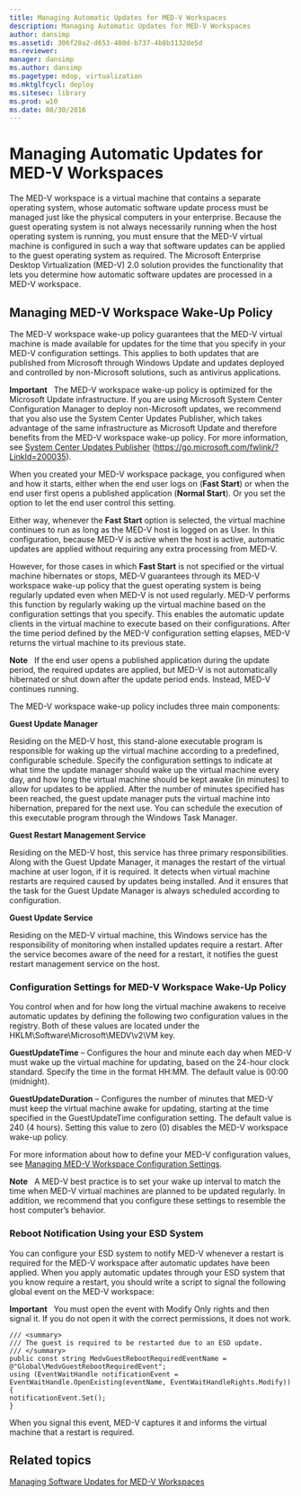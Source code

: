```yaml
---
title: Managing Automatic Updates for MED-V Workspaces
description: Managing Automatic Updates for MED-V Workspaces
author: dansimp
ms.assetid: 306f28a2-d653-480d-b737-4b8b3132de5d
ms.reviewer: 
manager: dansimp
ms.author: dansimp
ms.pagetype: mdop, virtualization
ms.mktglfcycl: deploy
ms.sitesec: library
ms.prod: w10
ms.date: 08/30/2016
---
```



# Managing Automatic Updates for MED-V Workspaces


The MED-V workspace is a virtual machine that contains a separate operating system, whose automatic software update process must be managed just like the physical computers in your enterprise. Because the guest operating system is not always necessarily running when the host operating system is running, you must ensure that the MED-V virtual machine is configured in such a way that software updates can be applied to the guest operating system as required. The Microsoft Enterprise Desktop Virtualization (MED-V) 2.0 solution provides the functionality that lets you determine how automatic software updates are processed in a MED-V workspace.

## Managing MED-V Workspace Wake-Up Policy


The MED-V workspace wake-up policy guarantees that the MED-V virtual machine is made available for updates for the time that you specify in your MED-V configuration settings. This applies to both updates that are published from Microsoft through Windows Update and updates deployed and controlled by non-Microsoft solutions, such as antivirus applications.

**Important**  
The MED-V workspace wake-up policy is optimized for the Microsoft Update infrastructure. If you are using Microsoft System Center Configuration Manager to deploy non-Microsoft updates, we recommend that you also use the System Center Updates Publisher, which takes advantage of the same infrastructure as Microsoft Update and therefore benefits from the MED-V workspace wake-up policy. For more information, see [System Center Updates Publisher](https://go.microsoft.com/fwlink/?LinkId=200035) (https://go.microsoft.com/fwlink/?LinkId=200035).

 

When you created your MED-V workspace package, you configured when and how it starts, either when the end user logs on (**Fast Start**) or when the end user first opens a published application (**Normal Start**). Or you set the option to let the end user control this setting.

Either way, whenever the **Fast Start** option is selected, the virtual machine continues to run as long as the MED-V host is logged on as User. In this configuration, because MED-V is active when the host is active, automatic updates are applied without requiring any extra processing from MED-V.

However, for those cases in which **Fast Start** is not specified or the virtual machine hibernates or stops, MED-V guarantees through its MED-V workspace wake-up policy that the guest operating system is being regularly updated even when MED-V is not used regularly. MED-V performs this function by regularly waking up the virtual machine based on the configuration settings that you specify. This enables the automatic update clients in the virtual machine to execute based on their configurations. After the time period defined by the MED-V configuration setting elapses, MED-V returns the virtual machine to its previous state.

**Note**  
If the end user opens a published application during the update period, the required updates are applied, but MED-V is not automatically hibernated or shut down after the update period ends. Instead, MED-V continues running.

 

The MED-V workspace wake-up policy includes three main components:

**Guest Update Manager**

Residing on the MED-V host, this stand-alone executable program is responsible for waking up the virtual machine according to a predefined, configurable schedule. Specify the configuration settings to indicate at what time the update manager should wake up the virtual machine every day, and how long the virtual machine should be kept awake (in minutes) to allow for updates to be applied. After the number of minutes specified has been reached, the guest update manager puts the virtual machine into hibernation, prepared for the next use. You can schedule the execution of this executable program through the Windows Task Manager.

**Guest Restart Management Service**

Residing on the MED-V host, this service has three primary responsibilities. Along with the Guest Update Manager, it manages the restart of the virtual machine at user logon, if it is required. It detects when virtual machine restarts are required caused by updates being installed. And it ensures that the task for the Guest Update Manager is always scheduled according to configuration.

**Guest Update Service**

Residing on the MED-V virtual machine, this Windows service has the responsibility of monitoring when installed updates require a restart. After the service becomes aware of the need for a restart, it notifies the guest restart management service on the host.

### Configuration Settings for MED-V Workspace Wake-Up Policy

You control when and for how long the virtual machine awakens to receive automatic updates by defining the following two configuration values in the registry. Both of these values are located under the HKLM\\Software\\Microsoft\\MEDV\\v2\\VM key.

**GuestUpdateTime** – Configures the hour and minute each day when MED-V must wake up the virtual machine for updating, based on the 24-hour clock standard. Specify the time in the format HH:MM. The default value is 00:00 (midnight).

**GuestUpdateDuration** – Configures the number of minutes that MED-V must keep the virtual machine awake for updating, starting at the time specified in the GuestUpdateTime configuration setting. The default value is 240 (4 hours). Setting this value to zero (0) disables the MED-V workspace wake-up policy.

For more information about how to define your MED-V configuration values, see [Managing MED-V Workspace Configuration Settings](managing-med-v-workspace-configuration-settings.md).

**Note**  
A MED-V best practice is to set your wake up interval to match the time when MED-V virtual machines are planned to be updated regularly. In addition, we recommend that you configure these settings to resemble the host computer’s behavior.

 

### Reboot Notification Using your ESD System

You can configure your ESD system to notify MED-V whenever a restart is required for the MED-V workspace after automatic updates have been applied. When you apply automatic updates through your ESD system that you know require a restart, you should write a script to signal the following global event on the MED-V workspace:

**Important**  
You must open the event with Modify Only rights and then signal it. If you do not open it with the correct permissions, it does not work.

 

``` syntax
/// <summary>
/// The guest is required to be restarted due to an ESD update.
/// </summary>
public const string MedvGuestRebootRequiredEventName = @"Global\MedvGuestRebootRequiredEvent";
using (EventWaitHandle notificationEvent = 
EventWaitHandle.OpenExisting(eventName, EventWaitHandleRights.Modify))
{
notificationEvent.Set();
}
```

When you signal this event, MED-V captures it and informs the virtual machine that a restart is required.

## Related topics


[Managing Software Updates for MED-V Workspaces](managing-software-updates-for-med-v-workspaces.md)

 

 





